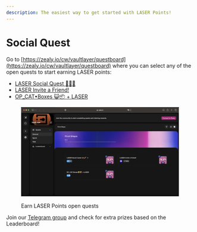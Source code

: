 ```yaml
---
description: The easiest way to get started with LASER Points!
---
```


# Social Quest

Go to [https://zealy.io/cw/vaultlayer/questboard](https://zealy.io/cw/vaultlayer/questboard) where you can select any of the open quests to start earning LASER points:

* [LASER Social Quest 💼🚀✨](https://zealy.io/cw/vaultlayer/questboard/e2e21c59-d430-4d10-b831-ae8b6d7fb29e/ac06dd18-9fd2-4d3f-a4ed-57a378e36258)
* [LASER Invite a Friend!](https://zealy.io/cw/vaultlayer/questboard/e2e21c59-d430-4d10-b831-ae8b6d7fb29e/9df1135b-bb35-4363-a0c0-9876ca13f448)
* [OP\_CAT•Boxes 😺📦 + LASER](https://zealy.io/cw/vaultlayer/questboard/e2e21c59-d430-4d10-b831-ae8b6d7fb29e/a6ee7821-4229-46b5-838d-7cd5cd493beb)

<figure><img src="../.gitbook/assets/image (69).png" alt=""><figcaption><p>Earn LASER Points open quests</p></figcaption></figure>

Join our [Telegram group](https://t.me/vaulteragents) and check for extra prizes based on the Leaderboard!
